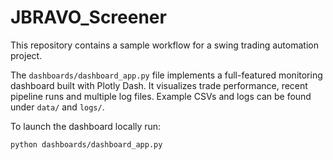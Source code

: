 # JBRAVO_Screener
This repository contains a sample workflow for a swing trading automation project.

The `dashboards/dashboard_app.py` file implements a full-featured monitoring
dashboard built with Plotly Dash.  It visualizes trade performance, recent
pipeline runs and multiple log files.  Example CSVs and logs can be found under
`data/` and `logs/`.

To launch the dashboard locally run:

```
python dashboards/dashboard_app.py
```
